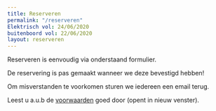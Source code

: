 ```yaml
---
title: Reserveren
permalink: "/reserveren"
Elektrisch vol: 24/06/2020
buitenboord vol: 22/06/2020
layout: reserveren
---
```


Reserveren is eenvoudig via onderstaand formulier.

De reservering is pas gemaakt wanneer we deze bevestigd hebben!

Om misverstanden te voorkomen sturen we iedereen een email terug.

Leest u a.u.b de [voorwaarden](voorwaarden) goed door (opent in nieuw venster).
